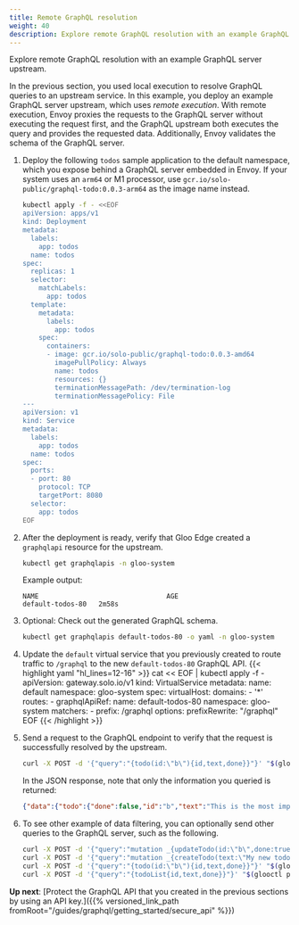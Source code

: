 ```yaml
---
title: Remote GraphQL resolution
weight: 40
description: Explore remote GraphQL resolution with an example GraphQL server upstream.
---
```


Explore remote GraphQL resolution with an example GraphQL server upstream.

In the previous section, you used local execution to resolve GraphQL queries to an upstream service. In this example, you deploy an example GraphQL server upstream, which uses _remote execution_. With remote execution, Envoy proxies the requests to the GraphQL server without executing the request first, and the GraphQL upstream both executes the query and provides the requested data. Additionally, Envoy validates the schema of the GraphQL server.

1. Deploy the following `todos` sample application to the default namespace, which you expose behind a GraphQL server embedded in Envoy. If your system uses an `arm64` or M1 processor, use `gcr.io/solo-public/graphql-todo:0.0.3-arm64` as the image name instead.
   ```sh
   kubectl apply -f - <<EOF
   apiVersion: apps/v1
   kind: Deployment
   metadata:
     labels:
       app: todos
     name: todos
   spec:
     replicas: 1
     selector:
       matchLabels:
         app: todos
     template:
       metadata:
         labels:
           app: todos
       spec:
         containers:
         - image: gcr.io/solo-public/graphql-todo:0.0.3-amd64
           imagePullPolicy: Always
           name: todos
           resources: {}
           terminationMessagePath: /dev/termination-log
           terminationMessagePolicy: File     
   ---
   apiVersion: v1
   kind: Service
   metadata:
     labels:
       app: todos
     name: todos
   spec:
     ports:
     - port: 80
       protocol: TCP
       targetPort: 8080
     selector:
       app: todos
   EOF
   ```

2. After the deployment is ready, verify that Gloo Edge created a `graphqlapi` resource for the upstream.
   ```sh
   kubectl get graphqlapis -n gloo-system
   ```

   Example output:
   ```
   NAME                                AGE
   default-todos-80   2m58s
   ```

3. Optional: Check out the generated GraphQL schema. 
   ```sh
   kubectl get graphqlapis default-todos-80 -o yaml -n gloo-system
   ```

4. Update the `default` virtual service that you previously created to route traffic to `/graphql` to the new `default-todos-80` GraphQL API.
   {{< highlight yaml "hl_lines=12-16" >}}
   cat << EOF | kubectl apply -f -
   apiVersion: gateway.solo.io/v1
   kind: VirtualService
   metadata:
     name: default
     namespace: gloo-system
   spec:
     virtualHost:
       domains:
       - '*'
       routes:
       - graphqlApiRef:
           name: default-todos-80
           namespace: gloo-system
         matchers:
         - prefix: /graphql
         options:
           prefixRewrite: "/graphql"
   EOF
   {{< /highlight >}}

5. Send a request to the GraphQL endpoint to verify that the request is successfully resolved by the upstream.
   ```sh
   curl -X POST -d '{"query":"{todo(id:\"b\"){id,text,done}}"}' "$(glooctl proxy url)/graphql"
   ```
   In the JSON response, note that only the information you queried is returned:
   ```json
   {"data":{"todo":{"done":false,"id":"b","text":"This is the most important"}}}
   ```

6. To see other example of data filtering, you can optionally send other queries to the GraphQL server, such as the following.
   ```sh
   curl -X POST -d '{"query":"mutation _{updateTodo(id:\"b\",done:true){id,text,done}}", "operationName":"Mutation"}' "$(glooctl proxy url)/graphql"
   curl -X POST -d '{"query":"mutation _{createTodo(text:\"My new todo\"){id,text,done}}", "operationName":"Mutation"}' "$(glooctl proxy url)/graphql"
   curl -X POST -d '{"query":"{todo(id:\"b\"){id,text,done}}"}' "$(glooctl proxy url)/graphql"
   curl -X POST -d '{"query":"{todoList{id,text,done}}"}' "$(glooctl proxy url)/graphql"
   ```

**Up next**: [Protect the GraphQL API that you created in the previous sections by using an API key.]({{% versioned_link_path fromRoot="/guides/graphql/getting_started/secure_api" %}})